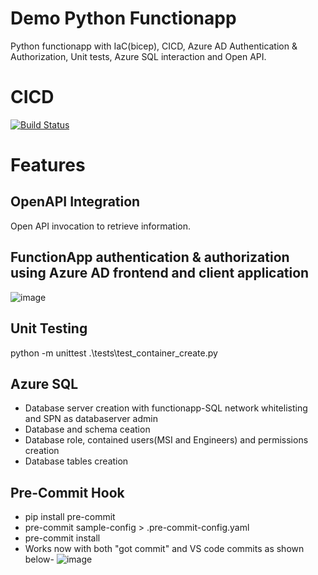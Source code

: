 # Demo Python Functionapp
Python functionapp with IaC(bicep), CICD, Azure AD Authentication & Authorization, Unit tests, Azure SQL interaction and Open API.

# CICD
[![Build Status](https://dev.azure.com/bahrinipun/demo-python-functionapp/_apis/build/status/python-functionapp-cicd?branchName=main)](https://dev.azure.com/bahrinipun/demo-python-functionapp/_build/latest?definitionId=93&branchName=main)

# Features

## OpenAPI Integration
Open API invocation to retrieve information.

## FunctionApp authentication & authorization using Azure AD frontend and client application
![image](https://user-images.githubusercontent.com/67367858/226348155-41b179d5-8c22-4ef6-a0e9-6c45fa2089b6.png)

## Unit Testing
python -m unittest .\tests\test_container_create.py

## Azure SQL 
- Database server creation with functionapp-SQL network whitelisting and SPN as databaserver admin
- Database and schema ceation
- Database role, contained users(MSI and Engineers) and permissions creation
- Database tables creation

## Pre-Commit Hook
- pip install pre-commit
- pre-commit sample-config > .pre-commit-config.yaml
- pre-commit install
- Works now with both "got commit" and VS code commits as shown below-
  ![image](https://github.com/cloud-demo-projects/demo-python-functionapp/assets/67367858/338395f5-684b-47c3-aa3c-196d07f78636)

